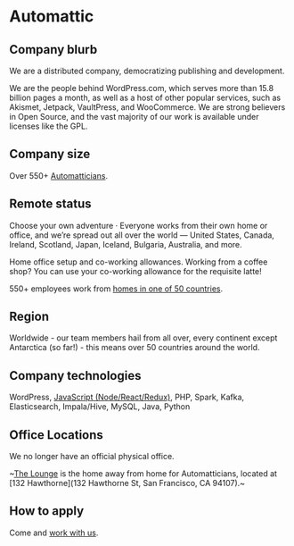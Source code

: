 # Automattic

## Company blurb

We are a distributed company, democratizing publishing and development.

We are the people behind WordPress.com, which serves more than 15.8 billion pages a month, as well as a host of other popular services, such as Akismet, Jetpack, VaultPress, and WooCommerce. We are strong believers in Open Source, and the vast majority of our work is available under licenses like the GPL.

## Company size

Over 550+ [Automatticians](https://automattic.com/about/).

## Remote status

Choose your own adventure · Everyone works from their own home or office, and we’re spread out all over the world — United States, Canada, Ireland, Scotland, Japan, Iceland, Bulgaria, Australia, and more.

Home office setup and co-working allowances. Working from a coffee shop? You can use your co-working allowance for the requisite latte!

550+ employees work from [homes in one of 50 countries](https://automattic.com/map/).

## Region

Worldwide - our team members hail from all over, every continent except Antarctica (so far!) - this means over 50 countries around the world.

## Company technologies

WordPress, <a href="https://ma.tt/2015/11/dance-to-calypso/">JavaScript (Node/React/Redux)</a>, PHP, Spark, Kafka, Elasticsearch, Impala/Hive, MySQL, Java, Python

## Office Locations

We no longer have an official physical office.

~[The Lounge](https://lounge.automattic.com/) is the home away from home for Automatticians, located at [132 Hawthorne](132 Hawthorne St, San Francisco, CA 94107).~

## How to apply

Come and [work with us](https://automattic.com/work-with-us/).
